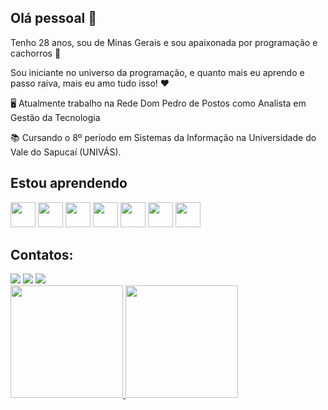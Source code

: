 ## Olá pessoal 👋

Tenho 28 anos, sou de Minas Gerais e sou apaixonada por programação e cachorros 🐶

Sou iniciante no universo da programação, e quanto mais eu aprendo e passo raiva, mais eu amo tudo isso! ❤


🖥️ Atualmente trabalho na Rede Dom Pedro de Postos como Analista em Gestão da Tecnologia

📚 Cursando o 8º período em Sistemas da Informação na Universidade do Vale do Sapucaí (UNIVÁS). 

## Estou aprendendo

<img loading="lazy" src="https://www.vectorlogo.zone/logos/mysql/mysql-official.svg" width="40" height="40"/> <img loading="lazy" src="https://cdn4.iconfinder.com/data/icons/logos-3/600/React.js_logo-512.png" width="40" height="40"/> <img loading="lazy" src="https://upload.wikimedia.org/wikipedia/commons/6/6a/JavaScript-logo.png" width="40" height="40"/> <img loading="lazy" src="https://cdn.iconscout.com/icon/free/png-256/free-typescript-1174965.png" width="40" height="40"/> <img loading="lazy" src="https://static-00.iconduck.com/assets.00/node-js-icon-454x512-nztofx17.png" width="40" height="40"/> <img loading="lazy" src="https://www.vectorlogo.zone/logos/java/java-icon.svg" width="40" height="40"/> <img loading="lazy" src="https://www.vectorlogo.zone/logos/python/python-icon.svg" width="40" height="40"/> 

## Contatos:

<div>
<a href="https://www.linkedin.com/in/cintiamariana/" target="_blank"><img loading="lazy" src="https://img.shields.io/badge/-LinkedIn-%230077B5?style=for-the-badge&logo=linkedin&logoColor=white" target="_blank"></a> <a href = "mailto:cintiamariana.c.o@gmail.com"><img loading="lazy" src="https://img.shields.io/badge/Gmail-D14836?style=for-the-badge&logo=gmail&logoColor=white" target="_blank"></a> <a href="https://www.instagram.com/cintiamariana" target="_blank"><img loading="lazy" src="https://img.shields.io/badge/-Instagram-%23E4405F?style=for-the-badge&logo=instagram&logoColor=white" target="_blank"></a>
</div>

<div>
<a href="https://github.com/CintiaMariana">
<img loading="lazy" height="180em" src="https://github-readme-stats.vercel.app/api/top-langs/?username=CintiaMariana&layout=compact&langs_count=7&theme=dracula"/>
<img loading="lazy" height="180em" src="https://github-readme-stats.vercel.app/api?username=CintiaMariana&show_icons=true&theme=dracula&include_all_commits=true&count_private=true"/>
</div>


